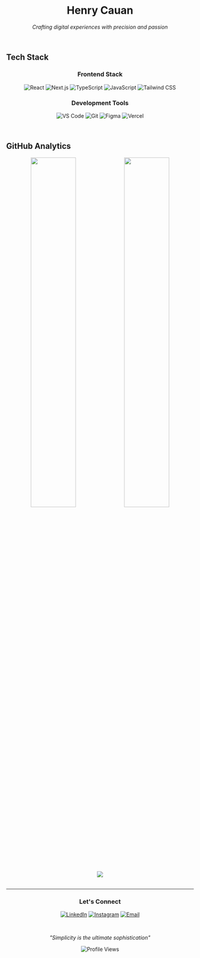 <div align="center">

# Henry Cauan

*Crafting digital experiences with precision and passion*

</div>
<br>

## Tech Stack

<div align="center">

### Frontend Stack
![React](https://img.shields.io/badge/-React-black?style=flat-square&logo=react)
![Next.js](https://img.shields.io/badge/-Next.js-black?style=flat-square&logo=next.js)
![TypeScript](https://img.shields.io/badge/-TypeScript-black?style=flat-square&logo=typescript)
![JavaScript](https://img.shields.io/badge/-JavaScript-black?style=flat-square&logo=javascript)
![Tailwind CSS](https://img.shields.io/badge/-Tailwind%20CSS-black?style=flat-square&logo=tailwind-css)

### Development Tools
![VS Code](https://img.shields.io/badge/-VS%20Code-black?style=flat-square&logo=visual-studio-code)
![Git](https://img.shields.io/badge/-Git-black?style=flat-square&logo=git)
![Figma](https://img.shields.io/badge/-Figma-black?style=flat-square&logo=figma)
![Vercel](https://img.shields.io/badge/-Vercel-black?style=flat-square&logo=vercel)

</div>

<br>

## GitHub Analytics

<div align="center">
  <img width="49%" src="https://github-readme-stats.vercel.app/api?username=HenryCauan&show_icons=true&theme=dark&hide_border=true&bg_color=0D1117&title_color=F85D7F&icon_color=F85D7F&text_color=FFFFFF"/>
  <img width="49%" src="https://github-readme-stats.vercel.app/api/top-langs/?username=HenryCauan&layout=compact&theme=dark&hide_border=true&bg_color=0D1117&title_color=F85D7F&text_color=FFFFFF"/>
</div>

<div align="center">
  <img src="https://github-readme-activity-graph.vercel.app/graph?username=HenryCauan&theme=tokyo-night&hide_border=true&bg_color=0D1117&color=F85D7F&line=F85D7F&point=FFFFFF"/>
</div>

<br>

<div align="center">

---

### Let's Connect

[![LinkedIn](https://img.shields.io/badge/-LinkedIn-black?style=flat-square&logo=linkedin)](https://linkedin.com/in/henry-cauan)
[![Instagram](https://img.shields.io/badge/-Instagram-black?style=flat-square&logo=instagram)](https://instagram.com/henrycauan)
[![Email](https://img.shields.io/badge/-Email-black?style=flat-square&logo=gmail)](mailto:henry@example.com)

<br>

*"Simplicity is the ultimate sophistication"*

![Profile Views](https://komarev.com/ghpvc/?username=HenryCauan&color=F85D7F&style=flat-square&label=Profile+Views)

</div>

